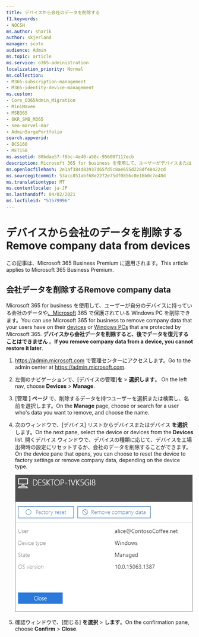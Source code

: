 ```yaml
---
title: デバイスから会社のデータを削除する
f1.keywords:
- NOCSH
ms.author: sharik
author: skjerland
manager: scotv
audience: Admin
ms.topic: article
ms.service: o365-administration
localization_priority: Normal
ms.collection:
- M365-subscription-management
- M365-identity-device-management
ms.custom:
- Core_O365Admin_Migration
- MiniMaven
- MSB365
- OKR_SMB_M365
- seo-marvel-mar
- AdminSurgePortfolio
search.appverid:
- BCS160
- MET150
ms.assetid: 80bdae57-f8bc-4e40-a58c-956007117ecb
description: Microsoft 365 for business を使用して、ユーザーがデバイスまたは Windows PC に持っている会社のデータを削除する方法について説明します。
ms.openlocfilehash: 2e1af384d83937d65fd5c8ae655d228df48422cd
ms.sourcegitcommit: 53acc851abf68e2272e75df0856c0e16b0c7e48d
ms.translationtype: MT
ms.contentlocale: ja-JP
ms.lasthandoff: 04/02/2021
ms.locfileid: "51579996"
---
```

# <a name="remove-company-data-from-devices"></a><span data-ttu-id="58eaa-103">デバイスから会社のデータを削除する</span><span class="sxs-lookup"><span data-stu-id="58eaa-103">Remove company data from devices</span></span>

<span data-ttu-id="58eaa-104">この記事は、Microsoft 365 Business Premium に適用されます。</span><span class="sxs-lookup"><span data-stu-id="58eaa-104">This article applies to Microsoft 365 Business Premium.</span></span>

## <a name="remove-company-data"></a><span data-ttu-id="58eaa-105">会社データを削除する</span><span class="sxs-lookup"><span data-stu-id="58eaa-105">Remove company data</span></span>

<span data-ttu-id="58eaa-106">Microsoft 365 for business を使用して、ユーザーが自分のデバイス[](app-protection-settings-for-android-and-ios.md)に持っている会社のデータや[、Microsoft](protection-settings-for-windows-10-devices.md) 365 で保護されている Windows PC を削除できます。</span><span class="sxs-lookup"><span data-stu-id="58eaa-106">You can use Microsoft 365 for business to remove company data that your users have on their [devices](app-protection-settings-for-android-and-ios.md) or [Windows PCs](protection-settings-for-windows-10-devices.md) that are protected by Microsoft 365.</span></span> <span data-ttu-id="58eaa-107">**デバイスから会社データを削除すると、後でデータを復元することはできません** 。</span><span class="sxs-lookup"><span data-stu-id="58eaa-107">**If you remove company data from a device, you cannot restore it later**.</span></span> 
  
1. <span data-ttu-id="58eaa-108"><a href="https://go.microsoft.com/fwlink/p/?linkid=837890" target="_blank">https://admin.microsoft.com</a> で管理センターにアクセスします。</span><span class="sxs-lookup"><span data-stu-id="58eaa-108">Go to the admin center at <a href="https://go.microsoft.com/fwlink/p/?linkid=837890" target="_blank">https://admin.microsoft.com</a>.</span></span>
    
2. <span data-ttu-id="58eaa-109">左側のナビゲーションで、[デバイスの管理]**を** \> **選択します**。  </span><span class="sxs-lookup"><span data-stu-id="58eaa-109">On the left nav, choose **Devices**  \> **Manage**.</span></span>
  
3. <span data-ttu-id="58eaa-110">[管理 **] ページ** で、削除するデータを持つユーザーを選択または検索し、名前を選択します。</span><span class="sxs-lookup"><span data-stu-id="58eaa-110">On the **Manage** page, choose or search for a user who's data you want to remove, and choose the name.</span></span> 
    
4. <span data-ttu-id="58eaa-111">次のウィンドウで、[デバイス] リストからデバイスまたはデバイス **を選択** します。</span><span class="sxs-lookup"><span data-stu-id="58eaa-111">On the next pane, select the device or devices from the **Devices** list.</span></span> <span data-ttu-id="58eaa-112">開くデバイス ウィンドウで、デバイスの種類に応じて、デバイスを工場出荷時の設定にリセットするか、会社のデータを削除することができます。</span><span class="sxs-lookup"><span data-stu-id="58eaa-112">On the device pane that opens, you can choose to reset the device to factory settings or remove company data, depending on the device type.</span></span> 
    
    ![[会社データの削除] ウィンドウで、データを削除するデバイスを選択します。](../media/resetorremove.png)
  
5. <span data-ttu-id="58eaa-114">確認ウィンドウで、[閉じる] **を選択** \> **します**。</span><span class="sxs-lookup"><span data-stu-id="58eaa-114">On the confirmation pane, choose **Confirm** \> **Close**.</span></span>
    


